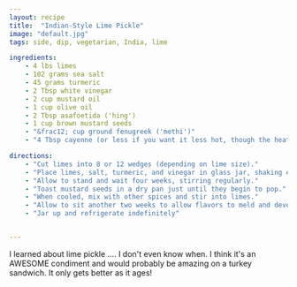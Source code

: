 ```yaml
---
layout: recipe
title:  "Indian-Style Lime Pickle"
image: "default.jpg"
tags: side, dip, vegetarian, India, lime

ingredients:
    - 4 lbs limes
    - 102 grams sea salt
    - 45 grams turmeric
    - 2 Tbsp white vinegar
    - 2 cup mustard oil
    - 1 cup olive oil
    - 2 Tbsp asafoetida ('hing')
    - 1 cup brown mustard seeds
    - "&frac12; cup ground fenugreek ('methi')"
    - "4 Tbsp cayenne (or less if you want it less hot, though the heat will fade over time)"

directions:
    - "Cut limes into 8 or 12 wedges (depending on lime size)."
    - "Place limes, salt, turmeric, and vinegar in glass jar, shaking every few days to mix and soften."
    - "Allow to stand and wait four weeks, stirring regularly."
    - "Toast mustard seeds in a dry pan just until they begin to pop."
    - "When cooled, mix with other spices and stir into limes."
    - "Allow to sit another two weeks to allow flavors to meld and develop."
    - "Jar up and refrigerate indefinitely"


---
```

I learned about lime pickle .... I don't even know when.  I think it's an AWESOME condiment and would probably be amazing on a turkey sandwich.  It only gets better as it ages!
